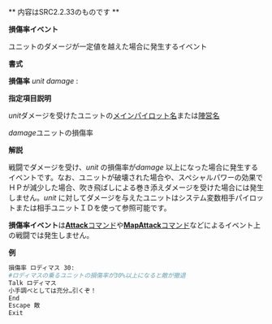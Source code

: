 ** 内容はSRC2.2.33のものです **

**損傷率イベント**

ユニットのダメージが一定値を越えた場合に発生するイベント

**書式**

**損傷率** *unit* *damage* :

**指定項目説明**

*unit*ダメージを受けたユニットの[メインパイロット名](メインパイロット名.md)または[陣営名](陣営名.md)

*damage*ユニットの損傷率

**解説**

戦闘でダメージを受け、*unit* の損傷率が*damage* 以上になった場合に発生するイベントです。なお、ユニットが破壊された場合や、スペシャルパワーの効果でＨＰが減少した場合、吹き飛ばしによる巻き添えダメージを受けた場合には発生しません。*unit* に対してダメージを与えたユニットはシステム変数相手パイロットまたは相手ユニットＩＤを使って参照可能です。

**損傷率イベント**は[**Attack**コマンド](Attackコマンド.md)や[**MapAttack**コマンド](MapAttackコマンド.md)などによるイベント上の戦闘では発生しません。

**例**
```sh
損傷率 ロディマス 30:
#ロディマスの乗るユニットの損傷率が30%以上になると敵が撤退
Talk ロディマス
小手調べとしては充分…引くぞ！
End
Escape 敵
Exit
```

